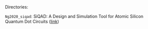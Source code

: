 Directories:

`Ng2020_siqad`: SiQAD: A Design and Simulation Tool for Atomic Silicon Quantum Dot Circuits ([link](https://ieeexplore.ieee.org/document/8963859))
